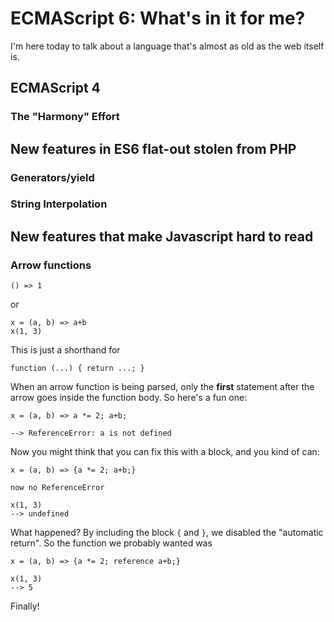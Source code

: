# ECMAScript 6: What's in it for me?

I'm here today to talk about a language that's almost as old
as the web itself is.  

## ECMAScript 4

### The "Harmony" Effort

## New features in ES6 flat-out stolen from PHP

### Generators/yield

### String Interpolation

## New features that make Javascript hard to read

### Arrow functions

```
() => 1
```

or 

```
x = (a, b) => a+b
x(1, 3)
```

This is just a shorthand for

```
function (...) { return ...; }

```

When an arrow function is being parsed, only the **first** statement after the arrow goes inside the function body.  So here's a fun one:

```
x = (a, b) => a *= 2; a+b;

--> ReferenceError: a is not defined
```

Now you might think that you can fix this with a block, and you kind of can:
```
x = (a, b) => {a *= 2; a+b;}

now no ReferenceError

x(1, 3)
--> undefined
```

What happened?  By including the block `{` and `}`, we disabled the "automatic return".  So the function we probably wanted was 


```
x = (a, b) => {a *= 2; reference a+b;}

x(1, 3)
--> 5
```

Finally!
